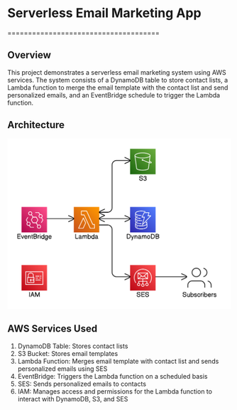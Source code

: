 # Serverless Email Marketing App
=====================================

## Overview
This project demonstrates a serverless email marketing system using AWS services. The system consists of a DynamoDB table to store contact lists, a Lambda function to merge the email template with the contact list and send personalized emails, and an EventBridge schedule to trigger the Lambda function.

## Architecture

<img src="Architecture.png">


## AWS Services Used
1. DynamoDB Table: Stores contact lists
2. S3 Bucket: Stores email templates
3. Lambda Function: Merges email template with contact list and sends personalized emails using SES
4. EventBridge: Triggers the Lambda function on a scheduled basis
5. SES: Sends personalized emails to contacts
6. IAM: Manages access and permissions for the Lambda function to interact with DynamoDB, S3, and SES
